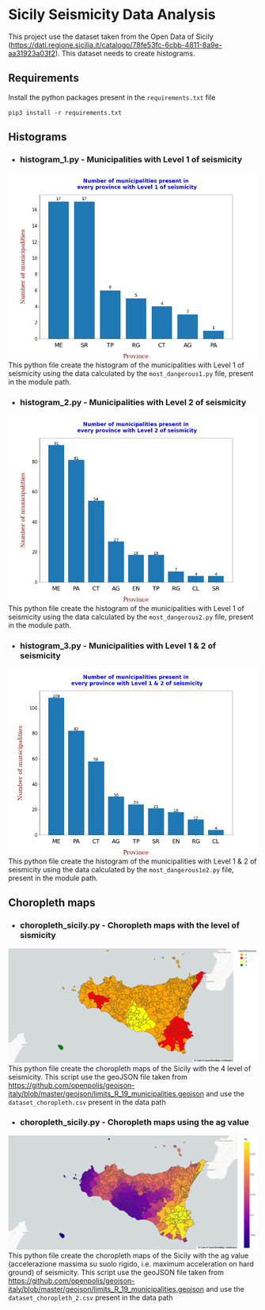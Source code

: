 # Sicily Seismicity Data Analysis
This project use the dataset taken from the Open Data of Sicily (https://dati.regione.sicilia.it/catalogo/78fe53fc-6cbb-4811-8a9e-aa31923a03f2). This dataset needs to create histograms.

## Requirements
Install the python packages present in the `requirements.txt` file

    pip3 install -r requirements.txt

## Histograms
- ### histogram_1.py - Municipalities with Level 1 of seismicity
![](https://raw.githubusercontent.com/Gangelo99/Sismicita-Sicilia/main/histograms/histogram_1.png)
This python file create the histogram of the municipalities with Level 1 of seismicity using the data calculated by the `most_dangerous1.py` file, present in the module path. 

- ### histogram_2.py - Municipalities with Level 2 of seismicity
![](https://raw.githubusercontent.com/Gangelo99/Sismicita-Sicilia/main/histograms/histogram_2.png)
This python file create the histogram of the municipalities with Level 1 of seismicity using the data calculated by the `most_dangerous2.py` file, present in the module path. 

- ### histogram_3.py - Municipalities with Level 1 & 2 of seismicity
![](https://raw.githubusercontent.com/Gangelo99/Sismicita-Sicilia/main/histograms/histogram_3.png)
This python file create the histogram of the municipalities with Level 1 & 2 of seismicity using the data calculated by the `most_dangerous1e2.py` file, present in the module path.


## Choropleth maps
- ### choropleth_sicily.py - Choropleth maps with the level of sismicity
![](https://raw.githubusercontent.com/Gangelo99/Sismicita-Sicilia/main/choropleth/choropleth_sicily.png)
This python file create the choropleth maps of the Sicily with the 4 level of seismicity. This script use the geoJSON file taken from https://github.com/openpolis/geojson-italy/blob/master/geojson/limits_R_19_municipalities.geojson and use the `dataset_choropleth.csv` present in the data path

- ### choropleth_sicily.py - Choropleth maps using the ag value
![](https://raw.githubusercontent.com/Gangelo99/Sismicita-Sicilia/main/choropleth/choropleth_sicily_2.png)
This python file create the choropleth maps of the Sicily with the ag value (accelerazione massima su suolo rigido, i.e. maximum acceleration on hard ground) of seismicity. This script use the geoJSON file taken from https://github.com/openpolis/geojson-italy/blob/master/geojson/limits_R_19_municipalities.geojson and use the `dataset_choropleth_2.csv` present in the data path
